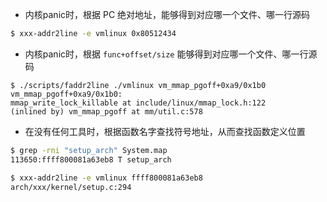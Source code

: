 * 内核panic时，根据 PC 绝对地址，能够得到对应哪一个文件、哪一行源码

```bash
$ xxx-addr2line -e vmlinux 0x80512434
```

* 内核panic时，根据 `func+offset/size` 能够得到对应哪一个文件、哪一行源码

```
$ ./scripts/faddr2line ./vmlinux vm_mmap_pgoff+0xa9/0x1b0
vm_mmap_pgoff+0xa9/0x1b0:
mmap_write_lock_killable at include/linux/mmap_lock.h:122
(inlined by) vm_mmap_pgoff at mm/util.c:578
```

* 在没有任何工具时，根据函数名字查找符号地址，从而查找函数定义位置

```bash
$ grep -rni "setup_arch" System.map
113650:ffff800081a63eb8 T setup_arch

$ xxx-addr2line -e vmlinux ffff800081a63eb8
arch/xxx/kernel/setup.c:294
```
